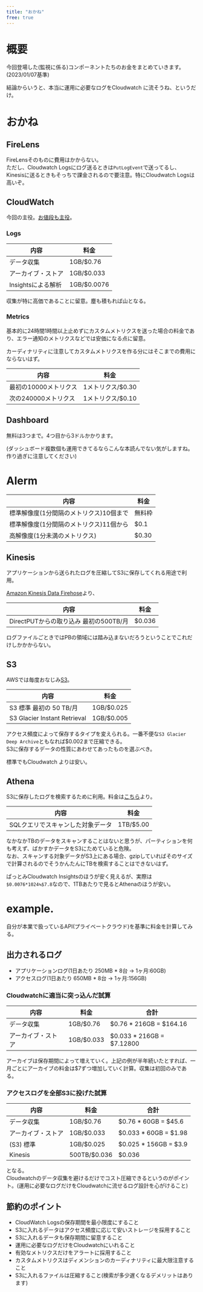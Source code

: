 ```yaml
---
title: "おかね"
free: true
---
```


# 概要
今回登場した(監視に係る)コンポーネントたちのお金をまとめていきます。(2023/01/07基準)

結論からいうと、本当に運用に必要なログをCloudwatch に流そうね、というだけ。

# おかね
## FireLens
FireLensそのものに費用はかからない。  
ただし、Cloudwatch Logsにログ送るときは`PutLogEvent`で送ってるし、Kinesisに送るときもそっちで課金されるので要注意。特にCloudwatch Logsは高いぞ。

## CloudWatch
今回の主役。[お値段も主役](https://aws.amazon.com/jp/cloudwatch/pricing/)。

### Logs
|内容|料金|
|----------------------------------------|---------------|
|データ収集         |1GB/$0.76|
|アーカイブ・ストア   |1GB/$0.033|
|Insightsによる解析 |1GB/$0.0076|

収集が特に高価であることに留意。塵も積もれば山となる。

### Metrics
基本的に24時間1時間以上止めずにカスタムメトリクスを送った場合の料金であり、エラー通知のメトリクスなどでは安価になる点に留意。

カーディナリティに注意してカスタムメトリクスを作る分にはそこまでの費用にならないはず。

|内容|料金|
|----------------------------------------|---------------|
|最初の10000メトリクス   |1メトリクス/$0.30|
|次の240000メトリクス   |1メトリクス/$0.10|

## Dashboard
無料は3つまで。4つ目から3ドルかかります。

(ダッシュボード複数個も運用できてるならこんな本読んでない気がしますね。作り過ぎに注意してください)

# Alerm
|内容|料金|
|----------------------------------------|---------------|
|標準解像度(1分間隔のメトリクス)10個まで   | 無料枠|
|標準解像度(1分間隔のメトリクス)11個から   | $0.1|
|高解像度(1分未満のメトリクス)   |$0.30|

## Kinesis
アプリケーションから送られたログを圧縮してS3に保存してくれる用途で利用。

[Amazon Kinesis Data Firehose](https://aws.amazon.com/jp/kinesis/data-firehose/pricing/)より、

|内容|料金|
|----------------------------------------|---------------|
|DirectPUTからの取り込み 最初の500TB/月   | $0.036|

ログファイルごときではPBの領域には踏み込まないだろうということでこれだけしかかからない。

## S3
AWSでは毎度おなじみ[S3](https://aws.amazon.com/jp/s3/pricing/)。

|内容|料金|
|----------------------------------------|---------------|
|S3 標準 最初の 50 TB/月 | 1GB/$0.025|
|S3 Glacier Instant Retrieval  | 1GB/$0.005 |

アクセス頻度によって保存するタイプを変えられる。一番不便な`S3 Glacier Deep Archive`ともなれば$0.002まで圧縮できる。  
S3に保存するデータの性質にあわせてあったものを選ぶべき。

標準でもCloudwatch よりは安い。

## Athena
S3に保存したログを検索するために利用。料金は[こちら](https://aws.amazon.com/jp/athena/pricing/?nc=sn&loc=3)より。

|内容|料金|
|----------------------------------------|---------------|
|SQLクエリでスキャンした対象データ| 1TB/$5.00|

なかなかTBのデータをスキャンすることはないと思うが、パーティションを何も考えず、ばかすかデータをS3にためていると危険。  
なお、スキャンする対象データがS3上にある場合、gzipしていればそのサイズで計算されるのでそうかんたんにTBを検索することはできないはず。

ぱっとみCloudwatch Insightsのほうが安く見えるが、実際は`$0.0076*1024≒$7.8`なので、1TBあたりで見るとAthenaのほうが安い。

# example.
自分が本業で扱っているAPI(プライベートクラウド)を基準に料金を計算してみる。

## 出力されるログ
- アプリケーションログ(1日あたり 250MB * 8台 -> 1ヶ月:60GB)
- アクセスログ(1日あたり 650MB * 8台 -> 1ヶ月:156GB)

### Cloudwatchに適当に突っ込んだ試算

|内容|料金|合計|
|------------------|----------|---|
|データ収集          |1GB/$0.76|  $0.76 * 216GB =  $164.16
|アーカイブ・ストア   |1GB/$0.033| $0.033 * 216GB = $7.12800

アーカイブは保存期間によって増えていく。上記の例が半年続いたとすれば、一月ごとにアーカイブの料金は$7ずつ増加していく計算。収集は初回のみである。

### アクセスログを全部S3に投げた試算

|内容|料金|合計|
|------------------|----------|---|
|データ収集          |1GB/$0.76|  $0.76 * 60GB =  $45.6
|アーカイブ・ストア   |1GB/$0.033| $0.033 * 60GB = $1.98
|(S3) 標準          |1GB/$0.025| $0.025 * 156GB = $3.9
|Kinesis           |500TB/$0.036 | $0.036

となる。  
Cloudwatchのデータ収集を避けるだけでコスト圧縮できるというのがポイント。(運用に必要なログだけをCloudwatchに流せるログ設計を心がけること) 

## 節約のポイント
- CloudWatch Logsの保存期間を最小限度にすること
- S3に入れるデータはアクセス頻度に応じて安いストレージを採用すること
- S3に入れるデータも保存期間に留意すること
- 運用に必要なログだけをCloudwatchにいれること
- 有効なメトリクスだけをアラートに採用すること
- カスタムメトリクスはディメンションのカーディナリティに最大限注意すること
- S3に入れるファイルは圧縮すること(検索が多少遅くなるデメリットはあります)